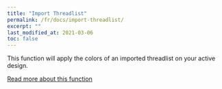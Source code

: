 ```yaml
---
title: "Import Threadlist"
permalink: /fr/docs/import-threadlist/
excerpt: ""
last_modified_at: 2021-03-06
toc: false
---
```

This function will apply the colors of an imported threadlist on your active design.

[Read more about this function](/fr/docs/threadlist/)
